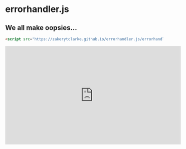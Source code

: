 # errorhandler.js


## We all make oopsies...


```markdown
<script src="https://zakerytclarke.github.io/errorhandler.js/errorhandler.js"></script>  
```

<iframe width="560" height="315" src="https://www.youtube.com/embed/koMse8W76zk" frameborder="0" allow="autoplay; encrypted-media" allowfullscreen></iframe>

<script src="https://zakerytclarke.github.io/errorhandler.js/errorhandler.js">a</script>  

<script>
setTimeout(function(){ alert("Error"; },5000);
</script>  

